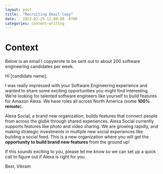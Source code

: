 ```yaml
---
layout: post
title:  "Recruiting Email Copy"
date:   2023-02-25 12:00:00 -0700
categories: content-writing
---
```


# Context

Below is an email I copywrote to be sent out to about 200 software engineering candidates per week.

Hi [candidate name],

I was really impressed with your Software Engineering experience and wanted to share some exciting opportunities you might find interesting. We’re looking for talented software engineers like yourself to build features for Amazon Alexa. We have roles all across North America (some **100% remote**).

Alexa Social, a brand new organization, builds features that connect people from across the globe through shared experiences. Alexa Social currently supports features like photo and video sharing. We are growing rapidly, and making strategic investments in multiple new social experiences like building a social feed. This is a new organization where you will get the **opportunity to build brand new features** from the ground up!

If this sounds exciting to you, please let me know so we can set up a quick call to figure out if Alexa is right for you.

Best,
Vikram
